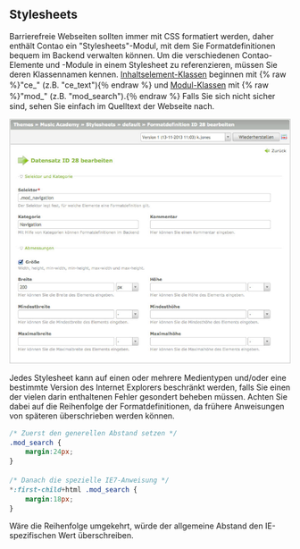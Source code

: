## Stylesheets

Barrierefreie Webseiten sollten immer mit CSS formatiert werden, daher enthält
Contao ein "Stylesheets"-Modul, mit dem Sie Formatdefinitionen bequem im Backend
verwalten können. Um die verschiedenen Contao-Elemente und -Module in einem
Stylesheet zu referenzieren, müssen Sie deren Klassennamen kennen.
[Inhaltselement-Klassen][1] beginnen mit {% raw %}"ce_" (z.B. "ce_text"){％ endraw %}
und [Modul-Klassen][2] mit {% raw %}"mod_" (z.B. "mod_search").{％ endraw %} Falls
Sie sich nicht sicher sind, sehen Sie einfach im Quelltext der Webseite nach.

![](images/stylesheet.jpg?raw=true)

Jedes Stylesheet kann auf einen oder mehrere Medientypen und/oder eine bestimmte
Version des Internet Explorers beschränkt werden, falls Sie einen der vielen
darin enthaltenen Fehler gesondert beheben müssen. Achten Sie dabei auf die
Reihenfolge der Formatdefinitionen, da frühere Anweisungen von späteren
überschrieben werden können.

```css
/* Zuerst den generellen Abstand setzen */
.mod_search {
    margin:24px;
}

/* Danach die spezielle IE7-Anweisung */
*:first-child+html .mod_search {
    margin:18px;
}
```

Wäre die Reihenfolge umgekehrt, würde der allgemeine Abstand den
IE-spezifischen Wert überschreiben.


[1]: ../04-inhalte-verwalten/artikel.md#artikel
[2]: ../03-seiten-verwalten/module.md#module